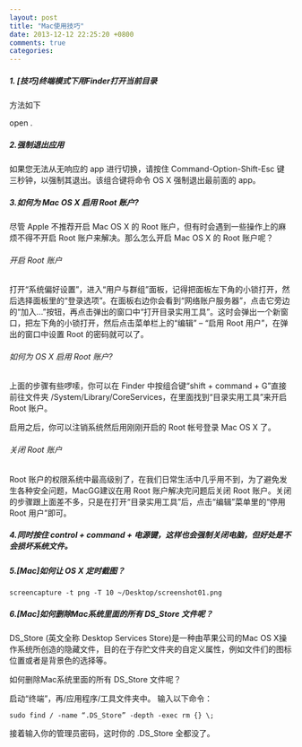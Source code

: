 ```yaml
---
layout: post
title: "Mac使用技巧"
date: 2013-12-12 22:25:20 +0800
comments: true
categories: 
---
```


##### 1. [技巧]终端模式下用Finder打开当前目录 
方法如下 

open .

##### 2.强制退出应用

如果您无法从无响应的 app 进行切换，请按住 Command-Option-Shift-Esc 键三秒钟，以强制其退出。该组合键将命令 OS X 强制退出最前面的 app。

<!--more-->

##### 3.如何为 Mac OS X 启用 Root 账户?
 
尽管 Apple 不推荐开启 Mac OS X 的 Root 账户，但有时会遇到一些操作上的麻烦不得不开启 Root 账户来解决。那么怎么开启 Mac OS X 的 Root 账户呢？

###### 开启 Root 账户

打开“系统偏好设置”，进入“用户与群组”面板，记得把面板左下角的小锁打开，然后选择面板里的“登录选项”。在面板右边你会看到“网络账户服务器”，点击它旁边的“加入…”按钮，再点击弹出的窗口中“打开目录实用工具”。这时会弹出一个新窗口，把左下角的小锁打开，然后点击菜单栏上的“编辑” – “启用 Root 用户”，在弹出的窗口中设置 Root 的密码就可以了。

###### 如何为 OS X 启用 Root 账户?

上面的步骤有些啰嗦，你可以在 Finder 中按组合键“shift + command + G”直接前往文件夹 /System/Library/CoreServices，在里面找到“目录实用工具”来开启 Root 账户。

启用之后，你可以注销系统然后用刚刚开启的 Root 帐号登录 Mac OS X 了。

###### 关闭 Root 账户

Root 账户的权限系统中最高级别了，在我们日常生活中几乎用不到，为了避免发生各种安全问题，MacGG建议在用 Root 账户解决完问题后关闭 Root 账户。关闭的步骤跟上面差不多，只是在打开“目录实用工具”后，点击“编辑”菜单里的“停用 Root 用户”即可。
##### 4.同时按住 control + command + 电源键，这样也会强制关闭电脑，但好处是不会损坏系统文件。

##### 5.[Mac]如何让 OS X 定时截图？

	screencapture -t png -T 10 ~/Desktop/screenshot01.png

##### 6.[Mac]如何删除Mac系统里面的所有 DS_Store 文件呢？

DS_Store (英文全称 Desktop Services Store)是一种由苹果公司的Mac OS X操作系统所创造的隐藏文件，目的在于存贮文件夹的自定义属性，例如文件们的图标位置或者是背景色的选择等。

如何删除Mac系统里面的所有 DS_Store 文件呢？

启动“终端”，再/应用程序/工具文件夹中。
输入以下命令：

	sudo find / -name “.DS_Store” -depth -exec rm {} \;

接着输入你的管理员密码，这时你的 .DS_Store 全都没了。